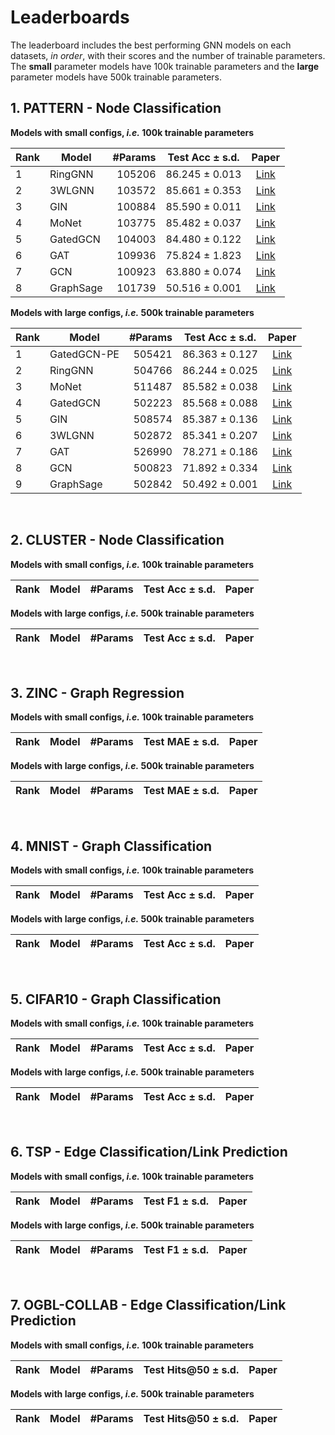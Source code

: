 # Leaderboards

The leaderboard includes the best performing GNN models on each datasets, _in order_, with their scores and the number of trainable parameters. The **small** parameter models have 100k trainable parameters and the **large** parameter models have 500k trainable parameters.

## 1. PATTERN - Node Classification

**Models with small configs, _i.e._ 100k trainable parameters**   

|Rank|Model | #Params | Test Acc  &plusmn; s.d. | Paper |
|----| ---------- |------------:| :--------:|:-------:|
|1| RingGNN | 105206 | 86.245 &plusmn; 0.013 | [Link](https://papers.nips.cc/paper/9718-on-the-equivalence-between-graph-isomorphism-testing-and-function-approximation-with-gnns) |
|2| 3WLGNN | 103572 | 85.661 &plusmn; 0.353 | [Link](https://arxiv.org/abs/1905.11136) |
|3| GIN | 100884 | 85.590 &plusmn; 0.011 | [Link](https://arxiv.org/abs/1810.00826)|
|4| MoNet | 103775 | 85.482 &plusmn; 0.037 | [Link](https://arxiv.org/abs/1611.08402) |
|5| GatedGCN  | 104003 | 84.480 &plusmn; 0.122 | [Link](https://arxiv.org/abs/1711.07553) |
|6| GAT | 109936 | 75.824 &plusmn; 1.823 | [Link](https://arxiv.org/abs/1710.10903) |
|7| GCN  | 100923 | 63.880 &plusmn; 0.074 | [Link](https://arxiv.org/abs/1609.02907) |
|8| GraphSage | 101739 | 50.516 &plusmn; 0.001 | [Link](https://cs.stanford.edu/people/jure/pubs/graphsage-nips17.pdf) |

**Models with large configs, _i.e._ 500k trainable parameters**   

|Rank|Model | #Params | Test Acc  &plusmn; s.d. | Paper |
|----| ---------- |------------:| :--------:|:-------:|
|1|GatedGCN-PE | 505421 | 86.363 &plusmn; 0.127| [Link](https://arxiv.org/abs/2003.00982) |
|2|RingGNN | 504766 | 86.244 &plusmn; 0.025 |[Link](https://papers.nips.cc/paper/9718-on-the-equivalence-between-graph-isomorphism-testing-and-function-approximation-with-gnns) |
|3|MoNet | 511487 | 85.582 &plusmn; 0.038 | [Link](https://arxiv.org/abs/1611.08402) |
|4|GatedGCN | 502223 | 85.568 &plusmn; 0.088 | [Link](https://arxiv.org/abs/1711.07553) |
|5|GIN | 508574 | 85.387  &plusmn; 0.136 | [Link](https://arxiv.org/abs/1810.00826)|
|6|3WLGNN | 502872 | 85.341 &plusmn; 0.207 | [Link](https://arxiv.org/abs/1905.11136) |
|7|GAT | 526990 | 78.271 &plusmn; 0.186 | [Link](https://arxiv.org/abs/1710.10903) |
|8|GCN | 500823 | 71.892 &plusmn; 0.334 | [Link](https://arxiv.org/abs/1609.02907) |
|9|GraphSage | 502842 | 50.492 &plusmn; 0.001 | [Link](https://cs.stanford.edu/people/jure/pubs/graphsage-nips17.pdf) |

<br>

## 2. CLUSTER - Node Classification

**Models with small configs, _i.e._ 100k trainable parameters**   

|Rank|Model | #Params | Test Acc  &plusmn; s.d. | Paper |
|----| ---------- |------------:| :--------:|:-------:|


**Models with large configs, _i.e._ 500k trainable parameters**   


|Rank|Model | #Params | Test Acc  &plusmn; s.d. | Paper |
|----| ---------- |------------:| :--------:|:-------:|



<br>

## 3. ZINC - Graph Regression

**Models with small configs, _i.e._ 100k trainable parameters**   

|Rank|Model | #Params | Test MAE  &plusmn; s.d. | Paper |
|----| ---------- |------------:| :--------:|:-------:|


**Models with large configs, _i.e._ 500k trainable parameters**   


|Rank|Model | #Params | Test MAE  &plusmn; s.d. | Paper |
|----| ---------- |------------:| :--------:|:-------:|



<br>

## 4. MNIST - Graph Classification

**Models with small configs, _i.e._ 100k trainable parameters**   

|Rank|Model | #Params | Test Acc  &plusmn; s.d. | Paper |
|----| ---------- |------------:| :--------:|:-------:|


**Models with large configs, _i.e._ 500k trainable parameters**   


|Rank|Model | #Params | Test Acc  &plusmn; s.d. | Paper |
|----| ---------- |------------:| :--------:|:-------:|



<br>

## 5. CIFAR10 - Graph Classification

**Models with small configs, _i.e._ 100k trainable parameters**   

|Rank|Model | #Params | Test Acc  &plusmn; s.d. | Paper |
|----| ---------- |------------:| :--------:|:-------:|


**Models with large configs, _i.e._ 500k trainable parameters**   


|Rank|Model | #Params | Test Acc  &plusmn; s.d. | Paper |
|----| ---------- |------------:| :--------:|:-------:|



<br>

## 6. TSP - Edge Classification/Link Prediction

**Models with small configs, _i.e._ 100k trainable parameters**   

|Rank|Model | #Params | Test F1  &plusmn; s.d. | Paper |
|----| ---------- |------------:| :--------:|:-------:|


**Models with large configs, _i.e._ 500k trainable parameters**   


|Rank|Model | #Params | Test F1  &plusmn; s.d. | Paper |
|----| ---------- |------------:| :--------:|:-------:|



<br>

## 7. OGBL-COLLAB - Edge Classification/Link Prediction

**Models with small configs, _i.e._ 100k trainable parameters**   

|Rank|Model | #Params | Test Hits@50  &plusmn; s.d. | Paper |
|----| ---------- |------------:| :--------:|:-------:|


**Models with large configs, _i.e._ 500k trainable parameters**   


|Rank|Model | #Params | Test Hits@50  &plusmn; s.d. | Paper |
|----| ---------- |------------:| :--------:|:-------:|






<br><br><br>